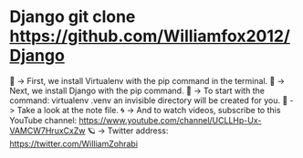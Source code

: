 # Django git clone https://github.com/Williamfox2012/Django

📘 -> First, we install Virtualenv with the pip command in the terminal.
📕 -> Next, we install Django with the pip command.
📙 -> To start with the command: virtualenv .venv an invisible directory will be created for you.
📓 -> Take a look at the note file.
🌀 -> And to watch videos, subscribe to this YouTube channel:
https://www.youtube.com/channel/UCLLHp-Ux-VAMCW7HruxCxZw
🪐 -> Twitter address:
https://twitter.com/WilliamZohrabi

